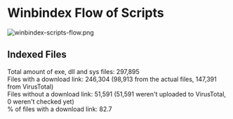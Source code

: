 # Winbindex Flow of Scripts

![winbindex-scripts-flow.png](winbindex-scripts-flow.png)

## Indexed Files

<!--FileStats-->
Total amount of exe, dll and sys files: 297,895  
Files with a download link: 246,304 (98,913 from the actual files, 147,391 from VirusTotal)  
Files without a download link: 51,591 (51,591 weren't uploaded to VirusTotal, 0 weren't checked yet)  
% of files with a download link: 82.7  
<!--/FileStats-->
